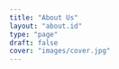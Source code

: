```yaml
---
title: "About Us"
layout: "about.id"
type: "page"
draft: false  
cover: "images/cover.jpg"
---
```


